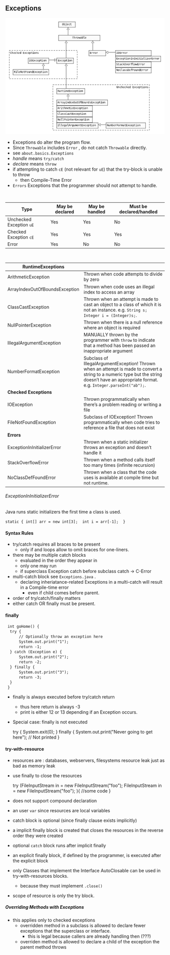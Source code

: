 ## Exceptions
![](Exceptions.png)

* Exceptions do alter the program flow.
* Since `Throwable` includes `Error` , do not catch `Throwable` directly.
* see `about.basics.Exceptions`
* _handle_ means `try/catch`
* _declare_ means `throw`
* if attempting to catch `cE` (not relevant for `uE`) that the try-block is unable to throw
    * then Compile-Time Error
* `Errors` Exceptions that the programmer should not attempt to handle.

                        
<br>
    
Type | May be declared | May be handled | Must be declared/handled
---|---|---|---
Unchecked Exception `uE`  |Yes| Yes | No
Checked Exception `cE` |Yes| Yes | Yes
Error  |Yes| No | No

<br>

RuntimeExceptions |  |
---| ---
ArithmeticException | Thrown when code attempts to divide by zero
ArrayIndexOutOfBoundsException | Thrown when code uses an illegal index to access an array
ClassCastException | Thrown when an attempt is made to cast an object to a class of which it is not an instance. e.g. `String s; Integer i = (Integer)s;`.
NullPointerException | Thrown when there is a null reference where an object is required
IllegalArgumentException | MANUALLY thrown by the programmer with `throw` to indicate that a method has been passed an inappropriate argument
NumberFormatException | Subclass of IllegalArgumentException! Thrown when an attempt is made to convert a string to a numeric type but the string doesn’t have an appropriate format. e.g. `Integer.parseInt("ab");`.
**Checked Exceptions** |                    
IOException | Thrown programmatically when there’s a problem reading or writing a file
FileNotFoundException | Subclass of IOException! Thrown programmatically when code tries to reference a file that does not exist
**Errors** |                            
ExceptionInInitializerError | Thrown when a static initializer throws an exception and doesn’t handle it
StackOverflowError | Thrown when a method calls itself too many times (infinite recursion)
NoClassDefFoundError |  Thrown when a class that the code uses is available at compile time but not runtime.

###### ExceptionInInitializerError
Java runs static initializers the first time a class is used.

    static { int[] arr = new int[3];  int i = arr[-1];  }

#### Syntax Rules
* try/catch requires all braces to be present
    * only if and loops allow to omit braces for one-liners.
* there may be multiple catch blocks
    * evaluated in the order they appear in
    * only one may run
    * if superclass Exception catch before subclass catch -> C-Error
* multi-catch block see `Exceptions.java` .
    * declaring inheriatance-related Exceptions in a multi-catch will result in a Compile-time error
        * even if child comes before parent.
* order of try/catch/finally matters
* either catch OR finally must be present.

#### finally
     int goHome() {
      try {
          // Optionally throw an exception here
          System.out.print("1");
          return -1;
      } catch (Exception e) {
          System.out.print("2");
          return -2;
      } finally {
          System.out.print("3");
          return -3;
      }
     }

* finally is always executed before try/catch return
    * thus here return is always -3
    * print is either 12 or 13 depending if an Exception occurs.
* Special case: finally is not executed


    try {
    System.exit(0);
    } finally {
    System.out.print("Never going to get here"); // Not printed
    }



#### try-with-resource
* resources are : databases, webservers, filesystems
resource leak just as bad as memory leak
*  use finally to close the resources


    try (FileInputStream in = new FileInputStream("foo"); FileInputStream in = new FileInputStream("foo"); ){
        //some code
    } 
    
* does not support compound declaration
* an user `var` since resources are local variables
* catch block is optional (since finally clause exists implicitly)
* a implicit finally block is created that closes the resources in the reverse order they were created
* optional `catch` block runs after implicit finally
* an explicit finally block, if defined by the programmer, is executed after the explicit block
* only Classes that implement the Interface AutoClosable can be used in try-with-resources blocks.
    * because they must implement `.close()`
* scope of resource is only the try block.

##### Overriding Methods with Exceptions
* this applies only to checked exceptions
    * overridden method in a subclass is allowed to declare fewer exceptions that the superclass or interface.
        * this is legal because callers are already handling then (???)
    * overriden method is allowed to declare a child of the exception the parent method throws